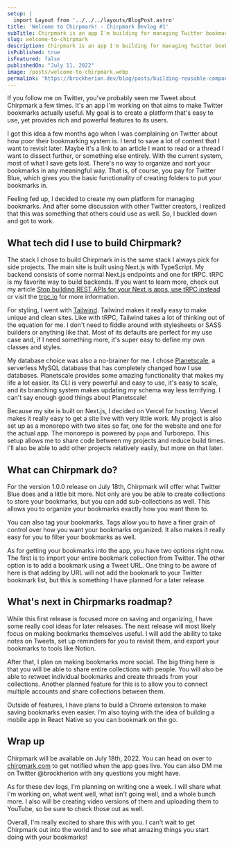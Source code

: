 ```yaml
---
setup: |
  import Layout from '../../../layouts/BlogPost.astro'
title: 'Welcome to Chirpmark! - Chirpmark Devlog #1'
subTitle: Chirpmark is an app I'm building for managing Twitter bookmarks. It will allow users to save, organize, and do more with their bookmarks.
slug: welcome-to-chirpmark
description: Chirpmark is an app I'm building for managing Twitter bookmarks. It will allow users to save, organize, and do more with their bookmarks.
isPublished: true
isFeatured: false
publishedOn: "July 11, 2022"
image: /posts/welcome-to-chirpmark.webp
permalink: 'https://brockherion.dev/blog/posts/building-reusable-components-in-react-with-typescript-and-generics'
---
```


If you follow me on Twitter, you've probably seen me Tweet about Chirpmark a few times. It's an app I'm working on that aims to make Twitter bookmarks actually useful. My goal is to create a platform that's easy to use, yet provides rich and powerful features to its users.

I got this idea a few months ago when I was complaining on Twitter about how poor their bookmarking system is. I tend to save a lot of content that I want to revisit later. Maybe it's a link to an article I want to read or a thread I want to dissect further, or something else entirely. With the current system, most of what I save gets lost. There's no way to organize and sort your bookmarks in any meaningful way. That is, of course, you pay for Twitter Blue, which gives you the basic functionality of creating folders to put your bookmarks in.

Feeling fed up, I decided to create my own platform for managing bookmarks. And after some discussion with other Twitter creators, I realized that this was something that others could use as well. So, I buckled down and got to work.

## What tech did I use to build Chirpmark?

The stack I chose to build Chirpmark in is the same stack I always pick for side projects. The main site is built using Next.js with TypeScript. My backend consists of some normal Next.js endpoints and one for tRPC. tRPC is my favorite way to build backends. If you want to learn more, check out my article [Stop building REST APIs for your Next.js apps, use tRPC instead](https://brockherion.dev/blog/posts/stop-building-rest-apis-for-your-next-apps/) or visit the [trpc.io](https://trpc.io/) for more information.

For styling, I went with [Tailwind](https://tailwindcss.com/). Tailwind makes it really easy to make unique and clean sites. Like with tRPC, Tailwind takes a lot of thinking out of the equation for me. I don't need to fiddle around with stylesheets or SASS builders or anything like that. Most of its defaults are perfect for my use case and, if I need something more, it's super easy to define my own classes and styles.

My database choice was also a no-brainer for me. I chose [Planetscale](https://planetscale.com/), a serverless MySQL database that has completely changed how I use databases. Planetscale provides some amazing functionality that makes my life a lot easier. Its CLI is very powerful and easy to use, it's easy to scale, and its branching system makes updating my schema way less terrifying. I can't say enough good things about Planetscale!

Because my site is built on Next.js, I decided on Vercel for hosting. Vercel makes it really easy to get a site live with very little work. My project is also set up as a monorepo with two sites so far, one for the website and one for the actual app. The monorepo is powered by `pnpm` and Turborepo. This setup allows me to share code between my projects and reduce build times. I'll also be able to add other projects relatively easily, but more on that later.

## What can Chirpmark do?

For the version 1.0.0 release on July 18th, Chirpmark will offer what Twitter Blue does and a little bit more. Not only are you be able to create collections to store your bookmarks, but you can add sub-collections as well. This allows you to organize your bookmarks exactly how you want them to.

You can also tag your bookmarks. Tags allow you to have a finer grain of control over how you want your bookmarks organized. It also makes it really easy for you to filter your bookmarks as well.

As for getting your bookmarks into the app, you have two options right now. The first is to import your entire bookmark collection from Twitter. The other option is to add a bookmark using a Tweet URL. One thing to be aware of here is that adding by URL will not add the bookmark to your Twitter bookmark list, but this is something I have planned for a later release.

## What's next in Chirpmarks roadmap?

While this first release is focused more on saving and organizing, I have some really cool ideas for later releases. The next release will most likely focus on making bookmarks themselves useful. I will add the ability to take notes on Tweets, set up reminders for you to revisit them, and export your bookmarks to tools like Notion.

After that, I plan on making bookmarks more social. The big thing here is that you will be able to share entire collections with people. You will also be able to retweet individual bookmarks and create threads from your collections. Another planned feature for this is to allow you to connect multiple accounts and share collections between them.

Outside of features, I have plans to build a Chrome extension to make saving bookmarks even easier. I'm also toying with the idea of building a mobile app in React Native so you can bookmark on the go.

## Wrap up

Chirpmark will be available on July 18th, 2022. You can head on over to [chirpmark.com](https://chirpmark.com) to get notified when the app goes live. You can also DM me on Twitter @brockherion with any questions you might have.

As for these dev logs, I'm planning on writing one a week. I will share what I'm working on, what went well, what isn't going well, and a whole bunch more. I also will be creating video versions of them and uploading them to YouTube, so be sure to check those out as well.

Overall, I'm really excited to share this with you. I can't wait to get Chirpmark out into the world and to see what amazing things you start doing with your bookmarks!
